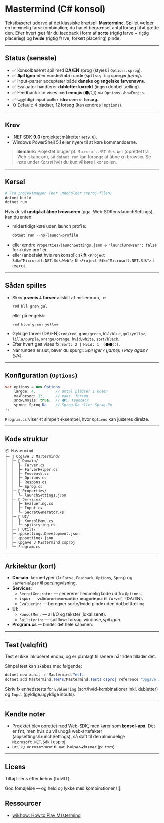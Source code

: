 # Mastermind (C# konsol)

Tekstbaseret udgave af det klassiske brætspil **Mastermind**. Spillet vælger en hemmelig farvekombination; du har et begrænset antal forsøg til at gætte den. Efter hvert gæt får du feedback i form af **sorte** (rigtig farve + rigtig placering) og **hvide** (rigtig farve, forkert placering) pinde.

---

## Status (seneste)
- ✅ Konsolbaseret spil med **DA/EN** sprog (styres i `Options.sprog`).
- ✅ **Spil igen** efter vundet/tabt runde (`Spilstyring` spørger *ja/nej*).
- ✅ Input-parser accepterer både **danske og engelske farvenavne**.
- ✅ Evaluator håndterer **dubletter korrekt** (ingen dobbelttælling).
- ✅ Feedback kan vises med **emojis** (⚫/⚪) via `Options.showEmojis`.
- ✅ Ugyldigt input tæller **ikke** som et forsøg.
- ⚙️ Default: 4 pladser, 12 forsøg (kan ændres i `Options`).

---

## Krav
- .NET SDK **9.0** (projektet målretter `net9.0`).
- Windows PowerShell 5.1 eller nyere til at køre kommandoerne.

> **Bemærk:** Projektet bruger pt. `Microsoft.NET.Sdk.Web` (oprettet fra Web-skabelon), så `dotnet run` kan forsøge at åbne en browser. Se note under *Kørsel* hvis du kun vil køre i konsollen.

---

## Kørsel

```powershell
# Fra projektmappen (der indeholder csproj-filen)
dotnet build
dotnet run
```

Hvis du vil **undgå at åbne browseren** (pga. Web-SDKens launchSettings), kan du enten:
- midlertidigt køre uden launch profile:
  ```powershell
  dotnet run --no-launch-profile
  ```
- eller ændre `Properties/launchSettings.json` → `"launchBrowser": false` for aktive profiler.
- eller (anbefalet hvis ren konsol): skift `<Project Sdk="Microsoft.NET.Sdk.Web">` til `<Project Sdk="Microsoft.NET.Sdk">` i csproj.

---

## Sådan spilles

- Skriv **præcis 4 farver** adskilt af mellemrum, fx:
  ```
  rød blå grøn gul
  ```
  eller på engelsk:
  ```
  red blue green yellow
  ```
- Gyldige farver (DA/EN): `rød/red`, `grøn/green`, `blå/blue`, `gul/yellow`, `lilla/purple`, `orange/orange`, `hvid/white`, `sort/black`.
- Efter hvert gæt vises fx: `Sort: 2 | Hvid: 1  (⚫⚫⚪)`.
- Når runden er slut, bliver du spurgt: *Spil igen? (ja/nej)* / *Play again? (y/n)*.

---

## Konfiguration (`Options`)

```csharp
var options = new Options(
    længde: 4,         // antal pladser i koden
    maxForsøg: 12,     // maks. forsøg
    showEmojis: true,  // ⚫⚪ feedback
    sprog: Sprog.Da    // Sprog.Da eller Sprog.En
);
```

`Program.cs` viser et simpelt eksempel, hvor `Options` kan justeres direkte.

---

## Kode struktur

```text
📦 Mastermind
├─ 📂 Opgave 3 Mastermind/
│  ├─ 📂 Domain/
│  │  ├─ Farver.cs
│  │  ├─ FarverHelper.cs
│  │  ├─ Feedback.cs
│  │  ├─ Options.cs
│  │  ├─ Respons.cs
│  │  └─ Sprog.cs
│  ├─ 📂 Properties/
│  │  └─ launchSettings.json
│  ├─ 📂 Services/
│  │  ├─ Evaluering.cs
│  │  ├─ Input.cs
│  │  └─ SecretGenerator.cs
│  ├─ 📂 UI/
│  │  ├─ KonsolMenu.cs
│  │  └─ Spilstyring.cs
│  ├─ 📂 Utils/
│  ├─ appsettings.Development.json
│  ├─ appsettings.json
│  ├─ Opgave 3 Mastermind.csproj
│  └─ Program.cs
```

---

## Arkitektur (kort)

- **Domain**: kerne-typer (fx `Farve`, `Feedback`, `Options`, `Sprog`) og `FarverHelper` til parsing/visning.
- **Services**:
  - `SecretGenerator` — genererer hemmelig kode ud fra `Options`.
  - `Input` — validerer/oversætter brugerinput til `Farve[]` (DA/EN).
  - `Evaluering` — beregner sorte/hvide pinde uden dobbelttælling.
- **UI**:
  - `KonsolMenu` — al I/O og tekster (lokaliseret).
  - `Spilstyring` — spilflow: forsøg, win/lose, *spil igen*.
- **Program.cs** — binder det hele sammen.

---

## Test (valgfrit)
Test er ikke inkluderet endnu, og er planlagt til senere når tiden tillader det.

Simpel test kan skabes med følgende:
```powershell
dotnet new xunit -n Mastermind.Tests
dotnet add Mastermind.Tests/Mastermind.Tests.csproj reference "Opgave 3 Mastermind/Opgave 3 Mastermind.csproj"
```

Skriv fx enhedstests for `Evaluering` (sort/hvid-kombinationer inkl. dubletter) og `Input` (gyldige/ugyldige inputs).

---

## Kendte noter
- Projektet blev oprettet med Web-SDK, men kører som **konsol-app**. Det er fint, men hvis du vil undgå web-artefakter (appsettings/launchSettings), så skift til den almindelige `Microsoft.NET.Sdk` i csproj.
- `Utils/` er reserveret til evt. helper-klasser (pt. tom).

---

## Licens
Tilføj licens efter behov (fx MIT).

God fornøjelse — og held og lykke med kombinationen! 🎯


## Ressourcer
- [wikihow: How to Play Mastermind](https://www.wikihow.com/Play-Mastermind)